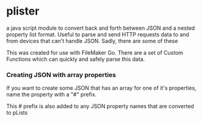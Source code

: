 # plister
a java script module to convert back and forth between JSON and a nested property list format. Useful to parse and send HTTP requests data to and from devices that can't handle JSON. Sadly, there are some of these

This was created for use with FileMaker Go. There are a set of Custom Functions which can quickly and safely parse this data.

### Creating JSON with array properties
If you want to create some JSON that has an array for one of it's properties, name the property with a "#" prefix.

This # prefix is also added to any JSON property names that are converted to pLists

